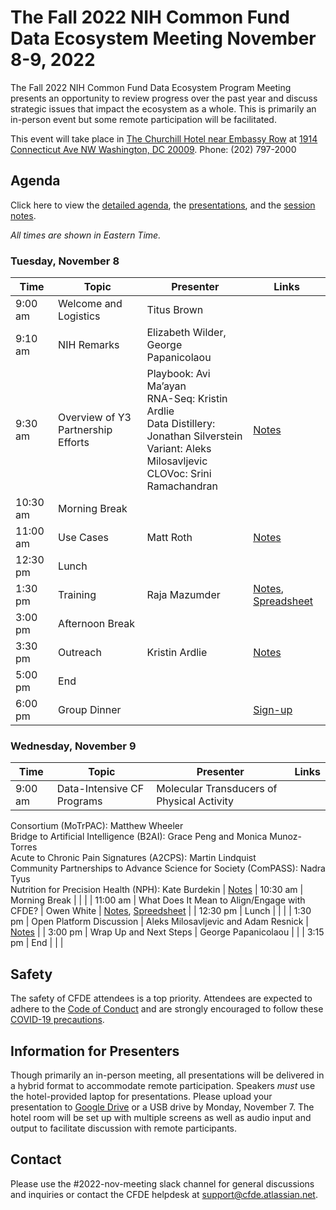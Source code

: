 # The Fall 2022 NIH Common Fund Data Ecosystem Meeting November 8-9, 2022 

The Fall 2022 NIH Common Fund Data Ecosystem Program Meeting presents an opportunity to review progress 
over the past year and discuss strategic issues that impact the ecosystem as a whole. This is primarily an in-person event but some remote participation will be facilitated.

This event will take place in [The Churchill Hotel near Embassy Row](https://www.thechurchillhotel.com/) at [1914 Connecticut Ave NW Washington, DC 20009](https://goo.gl/maps/BSnXpTTY1WTpbg188). Phone: (202) 797-2000

## Agenda

Click here to view the [detailed agenda](https://drive.google.com/file/d/152EfG4TS4zfhdn81P4JNY5IkWuy1HYIV/view?usp=share_link), the [presentations](https://drive.google.com/drive/folders/1voSQgeraQWCMPc6R_YjlSfhYtC71Cl4t?usp=share_link), and the [session notes](https://drive.google.com/drive/folders/1AkzYrWWTh8brSLF4vS_APBwFXKH_HLO7?usp=share_link). 

_All times are shown in Eastern Time._

### Tuesday, November 8

| Time | Topic | Presenter | Links |
| --- | --- | --- | --- |
| 9:00 am | Welcome and Logistics | Titus Brown | |
| 9:10 am | NIH Remarks | Elizabeth Wilder, George Papanicolaou | |
| 9:30 am | Overview of Y3 Partnership Efforts | Playbook: Avi Ma’ayan <br> RNA-Seq: Kristin Ardlie <br> Data Distillery: Jonathan Silverstein <br> Variant: Aleks Milosavljevic <br> CLOVoc: Srini Ramachandran | [Notes](https://docs.google.com/document/d/1HGAC3fmTugRA0fLD-GMCNVUQwvh5_etdiZ7fBq4ccJQ/edit?usp=share_link) |
| 10:30 am | Morning Break | |
| 11:00 am | Use Cases | Matt Roth |[Notes](https://docs.google.com/document/d/1pPa4jWUQnnmZOUjNtXZzJXjYSbNH70ZY0eC4QypHvgM/edit?usp=share_link) |
| 12:30 pm | Lunch | | |
| 1:30 pm | Training | Raja Mazumder |  [Notes](https://docs.google.com/document/d/1_dhBxxyeZ9NAsxyO-Xo-vGB3N7L5K8QpyzGwVFswc2s/edit?usp=share_link), [Spreadsheet](https://docs.google.com/spreadsheets/d/1IwhAwMJs5vvROxxHo5Y59AXNfnw7bCk4Si9bRaf14_0/edit#gid=0)|
| 3:00 pm | Afternoon Break | | |
| 3:30 pm | Outreach | Kristin Ardlie | [Notes](https://docs.google.com/document/d/1zbzzgCKRfDIXu3mw0kL5WONZu4Wt5eLRRQnRcuajBKM/edit?usp=share_link) |
| 5:00 pm | End | |
| 6:00 pm | Group Dinner | | [Sign-up](https://forms.gle/eg56LViZkUfBWvXv7)| 

### Wednesday, November 9

| Time | Topic | Presenter | Links |
| --- | --- | --- | --- |
| 9:00 am | Data-Intensive CF Programs | Molecular Transducers of Physical Activity
Consortium (MoTrPAC): Matthew Wheeler <br> Bridge to Artificial Intelligence (B2AI):  Grace Peng and  Monica Munoz-Torres <br> Acute to Chronic Pain Signatures (A2CPS): Martin Lindquist <br> Community Partnerships to Advance
Science for Society (ComPASS): Nadra Tyus <br> Nutrition for Precision Health (NPH): Kate Burdekin | [Notes](https://docs.google.com/document/d/1WxNf17fXR_Lz9EdC7AkEH9QhkKmX-mR9nuY1aOekUnU/edit?usp=share_link)
| 10:30 am | Morning Break | | |
| 11:00 am | What Does It Mean to Align/Engage with CFDE? | Owen White | [Notes](https://docs.google.com/document/d/15kA45_KljzfDYDS46sm4AMHZUx202uGqq7H4ANUy9u4/edit?usp=share_link), [Spreedsheet](https://docs.google.com/spreadsheets/d/1adOTa_2wpL45O93aOgww8mnhyxBUOMI8rGdAAJBDSOg/edit?usp=sharing) |
| 12:30 pm | Lunch | | |
| 1:30 pm | Open Platform Discussion | Aleks Milosavljevic and Adam Resnick | [Notes](https://docs.google.com/document/d/1E_W8VWn_sxedwimAwFyffDu6qO1kgr0sYaKP2vFfDDw/edit?usp=sharing) |
| 3:00 pm | Wrap Up and Next Steps | George Papanicolaou | |
| 3:15 pm | End | | |

## Safety

The safety of CFDE attendees is a top priority. Attendees are expected to adhere to the [Code of Conduct](https://nih-cfde.github.io/2022-nov-meeting/CODEOFCONDUCT/) and are strongly encouraged to follow these [COVID-19 precautions](https://nih-cfde.github.io/2022-nov-meeting/COVID/). 

## Information for Presenters

Though primarily an in-person meeting, all presentations will be delivered in a hybrid format to accommodate remote participation. Speakers _must_ use the hotel-provided laptop for presentations. Please upload your presentation to [Google Drive](https://drive.google.com/drive/folders/1voSQgeraQWCMPc6R_YjlSfhYtC71Cl4t) or a USB drive by Monday, November 7. The hotel room will be set up with multiple screens as well as audio input and output to facilitate discussion with remote participants. 

## Contact

Please use the #2022-nov-meeting slack channel for general discussions and inquiries or contact the CFDE helpdesk at [support@cfde.atlassian.net](mailto:support@cfde.atlassian.net). 
